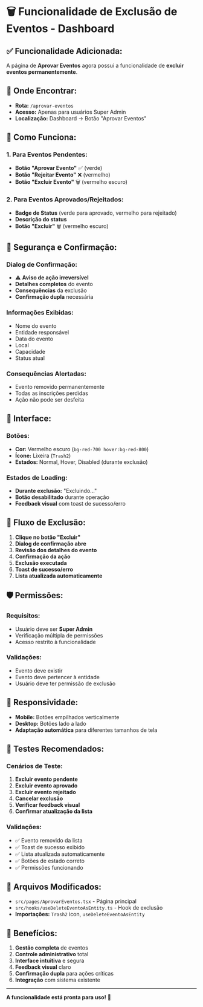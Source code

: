 # 🗑️ **Funcionalidade de Exclusão de Eventos - Dashboard**

## ✅ **Funcionalidade Adicionada:**
A página de **Aprovar Eventos** agora possui a funcionalidade de **excluir eventos permanentemente**.

## 🎯 **Onde Encontrar:**
- **Rota:** `/aprovar-eventos`
- **Acesso:** Apenas para usuários Super Admin
- **Localização:** Dashboard → Botão "Aprovar Eventos"

## 🔧 **Como Funciona:**

### **1. Para Eventos Pendentes:**
- **Botão "Aprovar Evento"** ✅ (verde)
- **Botão "Rejeitar Evento"** ❌ (vermelho)
- **Botão "Excluir Evento"** 🗑️ (vermelho escuro)

### **2. Para Eventos Aprovados/Rejeitados:**
- **Badge de Status** (verde para aprovado, vermelho para rejeitado)
- **Descrição do status**
- **Botão "Excluir"** 🗑️ (vermelho escuro)

## 🚨 **Segurança e Confirmação:**

### **Dialog de Confirmação:**
- ⚠️ **Aviso de ação irreversível**
- **Detalhes completos** do evento
- **Consequências** da exclusão
- **Confirmação dupla** necessária

### **Informações Exibidas:**
- Nome do evento
- Entidade responsável
- Data do evento
- Local
- Capacidade
- Status atual

### **Consequências Alertadas:**
- Evento removido permanentemente
- Todas as inscrições perdidas
- Ação não pode ser desfeita

## 🎨 **Interface:**

### **Botões:**
- **Cor:** Vermelho escuro (`bg-red-700 hover:bg-red-800`)
- **Ícone:** Lixeira (`Trash2`)
- **Estados:** Normal, Hover, Disabled (durante exclusão)

### **Estados de Loading:**
- **Durante exclusão:** "Excluindo..."
- **Botão desabilitado** durante operação
- **Feedback visual** com toast de sucesso/erro

## 🔄 **Fluxo de Exclusão:**

1. **Clique no botão "Excluir"**
2. **Dialog de confirmação abre**
3. **Revisão dos detalhes do evento**
4. **Confirmação da ação**
5. **Exclusão executada**
6. **Toast de sucesso/erro**
7. **Lista atualizada automaticamente**

## 🛡️ **Permissões:**

### **Requisitos:**
- Usuário deve ser **Super Admin**
- Verificação múltipla de permissões
- Acesso restrito à funcionalidade

### **Validações:**
- Evento deve existir
- Evento deve pertencer à entidade
- Usuário deve ter permissão de exclusão

## 📱 **Responsividade:**
- **Mobile:** Botões empilhados verticalmente
- **Desktop:** Botões lado a lado
- **Adaptação automática** para diferentes tamanhos de tela

## 🧪 **Testes Recomendados:**

### **Cenários de Teste:**
1. **Excluir evento pendente**
2. **Excluir evento aprovado**
3. **Excluir evento rejeitado**
4. **Cancelar exclusão**
5. **Verificar feedback visual**
6. **Confirmar atualização da lista**

### **Validações:**
- ✅ Evento removido da lista
- ✅ Toast de sucesso exibido
- ✅ Lista atualizada automaticamente
- ✅ Botões de estado correto
- ✅ Permissões funcionando

## 🔧 **Arquivos Modificados:**

- `src/pages/AprovarEventos.tsx` - Página principal
- `src/hooks/useDeleteEventoAsEntity.ts` - Hook de exclusão
- **Importações:** `Trash2` icon, `useDeleteEventoAsEntity`

## 🎉 **Benefícios:**

1. **Gestão completa** de eventos
2. **Controle administrativo** total
3. **Interface intuitiva** e segura
4. **Feedback visual** claro
5. **Confirmação dupla** para ações críticas
6. **Integração** com sistema existente

---

**A funcionalidade está pronta para uso!** 🚀
